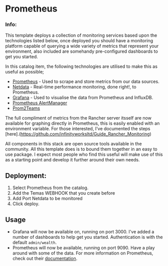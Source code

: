# Prometheus

### Info:

This template deploys a collection of monitoring services based upon the technologies listed below, once deployed you should have a monitoring platform capable of querying a wide variety of metrics that represent your environment, also included are somehandy pre-configured dashboards to get you started.

In this catalog item, the following technologies are utilised to make this as useful as possible;

* [Prometheus](https://github.com/prometheus/prometheus) - Used to scrape and store metrics from our data sources.
* [Netdata](https://github.com/firehol/netdata) - Real-time performance monitoring, done right!, to Prometheus.
* [Grafana](https://github.com/grafana/grafana/) - Used to visualise the data from Prometheus and InfluxDB.
* [Prometheus AlertManager](https://github.com/prometheus/alertmanager)
* [Prom2Teams](https://github.com/idealista/prom2teams)

The full compliment of metrics from the Rancher server itsself are now available for graphing directly in Prometheus, this is easily enabled with an environment variable. For those interested, I've documented the steps [here].(https://github.com/infinityworksltd/Guide_Rancher_Monitoring)

All components in this stack are open source tools available in the community. All this template does is to bound them together in an easy to use package. I expect most people who find this useful will make use of this as a starting point and develop it further around their own needs.
 
## Deployment:
1. Select Prometheus from the catalog.
2. Add the Temas WEBHOOK that you create before 
3. Add Port Netdata to be monitored
5. Click deploy.

## Usage
* Grafana will now be available on, running on port 3000. I've added a number of dashboards to help get you started. Authentication is with the default `admin/wealth`.
* Prometheus will now be available, running on port 9090. Have a play around with some of the data. For more information on Prometheus, check out their [documentation](https://prometheus.io/docs/introduction/overview/).
